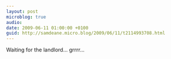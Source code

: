 ```yaml
---
layout: post
microblog: true
audio: 
date: 2009-06-11 01:00:00 +0100
guid: http://samdeane.micro.blog/2009/06/11/t2114993708.html
---
```

Waiting for the landlord... grrrr...
